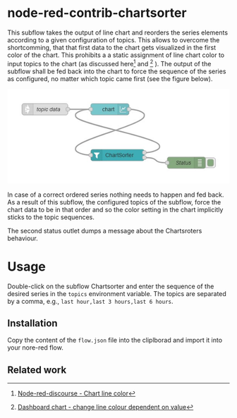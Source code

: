 # node-red-contrib-chartsorter

This subflow takes the output of line chart and reorders the series elements according to a given configuration of topics. This allows to overcome the shortcomming, that that first data to the chart gets visualized in the first color of the chart. This prohibits a  a static assignment of line chart color to input topics to the chart (as discussed here[^1] and [^2] ). 
The output of the subflow shall be fed back into the chart to force the sequence of the series as configured, no matter which topic came first (see the figure below). 

![demoflow](/doc/demoflow.png)

In case of a correct ordered series nothing needs to happen and fed back. As a result of this subflow, 
the configured topics of the subflow, force the chart data to be in that order and so the color setting in the chart implicitly sticks to the topic sequences. 

The second status outlet dumps a message about the Chartsroters behaviour. 

# Usage

Double-click on the subflow Chartsorter and enter the sequence of the desired series in the `topics` environment variable. The topics are separated by a comma, e.g., `last hour,last 3 hours,last 6 hours`.

## Installation

Copy the content of the `flow.json` file into the cliplborad and import it into your nore-red flow.

## Related work 

[^1]: [Node-red-discourse - Chart line color](https://discourse.nodered.org/t/chart-line-color/13427)
[^2]: [Dashboard chart - change line colour dependent on value](https://flows.nodered.org/flow/a78ac10821112eb07fb8be8957a9f7cb)




